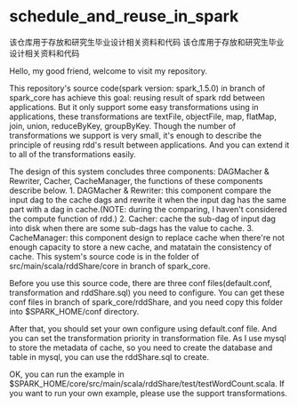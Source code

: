 # schedule_and_reuse_in_spark
该仓库用于存放和研究生毕业设计相关资料和代码
该仓库用于存放和研究生毕业设计相关资料和代码

Hello, my good friend, welcome to visit my repository.

This repository's source code(spark version: spark_1.5.0) in branch of spark_core has achieve this goal: reusing result of spark rdd between applications. But it only support some easy transformations using in applications, these transformations are textFile, objectFile, map, flatMap, join, union, reduceByKey, groupByKey. Though the number of transformations we support is very small, it's enough to describe the principle of reusing rdd's result between applications. And you can extend it to all of the transformations easily.

The design of this system concludes three components: DAGMacher & Rewriter, Cacher, CacheManager, the functions of these components describe below. 1. DAGMacher & Rewriter: this component compare the input dag to the cache dags and rewrite it when the input dag has the same part with a dag in cache.(NOTE: during the comparing, I haven't considered the compute function of rdd.) 2. Cacher: cache the sub-dag of input dag into disk when there are some sub-dags has the value to cache. 3. CacheManager: this component design to replace cache when there're not enough capacity to store a new cache, and matatain the consistency of cache. This system's source code is in the folder of src/main/scala/rddShare/core in branch of spark_core.

Before you use this source code, there are three conf files(default.conf, transformation and rddShare.sql) you need to configure. You can get these conf files in branch of spark_core/rddShare, and you need copy this folder into $SPARK_HOME/conf directory.

After that, you should set your own configure using default.conf file. And you can set the transformation priority in transformation file. As I use mysql to store the metadata of cache, so you need to create the database and table in mysql, you can use the rddShare.sql to create.

OK, you can run the example in $SPARK_HOME/core/src/main/scala/rddShare/test/testWordCount.scala. If you want to run your own example, please use the support transformations.
